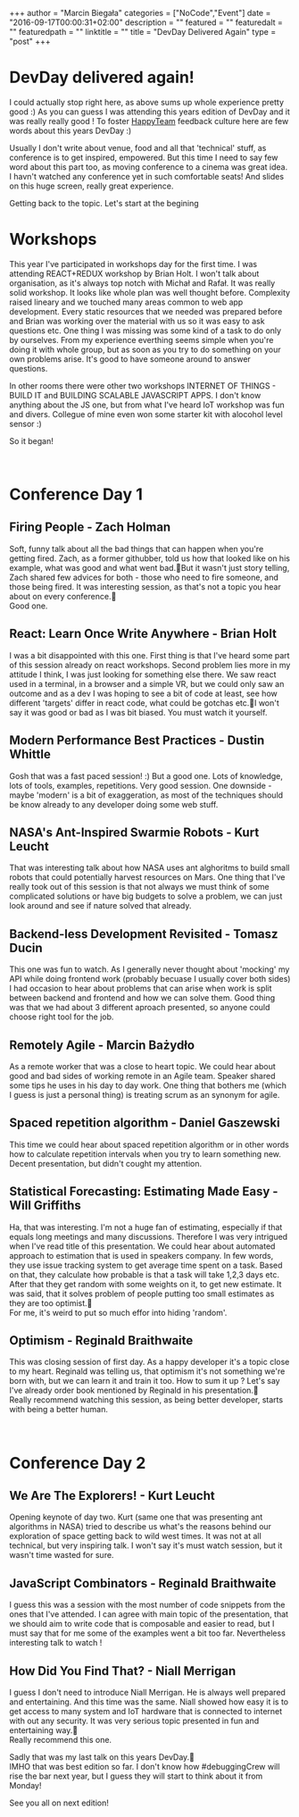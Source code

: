 +++
author = "Marcin Biegała"
categories = ["NoCode","Event"]
date = "2016-09-17T00:00:31+02:00"
description = ""
featured = ""
featuredalt = ""
featuredpath = ""
linktitle = ""
title = "DevDay Delivered Again"
type = "post"
+++

# DevDay delivered again!

I could actually stop right here, as above sums up whole experience pretty good :)
As you can guess I was attending this years edition of DevDay and it was really really good !
To foster [HappyTeam](https://happyteam.io) feedback culture here are few words about this years DevDay :)

Usually I don't write about venue, food and all that 'technical' stuff, as conference is to get inspired, empowered. But this time I need to say few word about this part too, as moving conference to a cinema was great idea. I havn't watched any conference yet in such comfortable seats! And slides on this huge screen, really great experience.

Getting back to the topic.
Let's start at the begining

# Workshops

This year I've participated in workshops day for the first time. I was attending REACT+REDUX workshop by Brian Holt. I won't talk about organisation, as it's always top notch with Michał and Rafał. It was really solid workshop. It looks like whole plan was well thought before. Complexity raised lineary and we touched many areas common to web app development. Every static resources that we needed was prepared before and Brian was working over the material with us so it was easy to ask questions etc. One thing I was missing was some kind of a task to do only by ourselves. From my experience everthing seems simple when you're doing it with whole group, but as soon as you try to do something on your own problems arise. It's good to have someone around to answer questions.

In other rooms there were other two workshops INTERNET OF THINGS - BUILD IT and BUILDING SCALABLE JAVASCRIPT APPS. I don't know anything about the JS one, but from what I've heard IoT workshop was fun and divers. Collegue of mine even won some starter kit with alocohol level sensor :)

So it began!

&nbsp;  
# Conference Day 1
  

## Firing People - Zach Holman
Soft, funny talk about all the bad things that can happen when you're getting fired. Zach, as a former githubber, told us how that looked like on his example, what was good and what went bad.But it wasn't just story telling, Zach shared few advices for both - those who need to fire someone, and those being fired. It was interesting session, as that's not a topic you hear about on every conference.  
Good one.

## React: Learn Once Write Anywhere - Brian Holt
I was a bit disappointed with this one. First thing is that I've heard some part of this session already on react workshops. Second problem lies more in my attitude I think, I was just looking for something else there. We saw react used in a terminal, in a browser and a simple VR, but we could only saw an outcome and as a dev I was hoping to see a bit of code at least, see how different 'targets' differ in react code, what could be gotchas etc.I won't say it was good or bad as I was bit biased. You must watch it yourself.

## Modern Performance Best Practices - Dustin Whittle
Gosh that was a fast paced session! :)
But a good one. Lots of knowledge, lots of tools, examples, repetitions.
Very good session. One downside - maybe 'modern' is a bit of exaggeration, as most of the techniques should be know already to any developer doing some web stuff.

## NASA's Ant-Inspired Swarmie Robots - Kurt Leucht
That was interesting talk about how NASA uses ant alghoritms to build small robots that could potentially harvest resources on Mars. One thing that I've really took out of this session is that not always we must think of some complicated solutions or have big budgets to solve a problem, we can just look around and see if nature solved that already.

## Backend-less Development Revisited - Tomasz Ducin
This one was fun to watch. As I generally never thought about 'mocking' my API while doing frontend work (probably becuase I usually cover both sides) I had occasion to hear about problems that can arise when work is split between backend and frontend and how we can solve them. Good thing was that we had about 3 different aproach presented, so anyone could choose right tool for the job.

## Remotely Agile - Marcin Bażydło
As a remote worker that was a close to heart topic. We could hear about good and bad sides of working remote in an Agile team. Speaker shared some tips he uses in his day to day work. One thing that bothers me (which I guess is just a personal thing) is treating scrum as an synonym for agile.

## Spaced repetition algorithm - Daniel Gaszewski
This time we could hear about spaced repetition algorithm or in other words how to calculate repetition intervals when you try to learn something new. Decent presentation, but didn't cought my attention.

## Statistical Forecasting: Estimating Made Easy - Will Griffiths
Ha, that was interesting. I'm not a huge fan of estimating, especially if that equals long meetings and many discussions. Therefore I was very intrigued when I've read title of this presentation. We could hear about automated approach to estimation that is used in speakers company. In few words, they use issue tracking system to get average time spent on a task. Based on that, they calculate how probable is that a task will take 1,2,3 days etc. After that they get random with some weights on it, to get new estimate. It was said, that it solves problem of people putting too small estimates as they are too optimist.  
For me, it's weird to put so much effor into hiding 'random'.

## Optimism - Reginald Braithwaite
This was closing session of first day. As a happy developer it's a topic close to my heart. Reginald was telling us, that optimism it's not something we're born with, but we can learn it and train it too.
How to sum it up ? Let's say I've already order book mentioned by Reginald in his presentation.  
Really recommend watching this session, as being better developer, starts with being a better human.

&nbsp;    
# Conference Day 2
  

## We Are The Explorers! - Kurt Leucht
Opening keynote of day two. Kurt (same one that was presenting ant algorithms in NASA) tried to describe us what's the reasons behind our exploration of space getting back to wild west times. It was not at all technical, but very inspiring talk. I won't say it's must watch session, but it wasn't time wasted for sure.

## JavaScript Combinators - Reginald Braithwaite
I guess this was a session with the most number of code snippets from the ones that I've attended. I can agree with main topic of the presentation, that we should aim to write code that is composable and easier to read, but I must say that for me some of the examples went a bit too far. Nevertheless interesting talk to watch !

## How Did You Find That? - Niall Merrigan
I guess I don't need to introduce Niall Merrigan. He is always well prepared and entertaining. And this time was the same. Niall showed how easy it is to get access to many system and IoT hardware that is connected to internet with out any security. It was very serious topic presented in fun and entertaining way.  
Really recommend this one.

Sadly that was my last talk on this years DevDay.  
IMHO that was best edition so far. I don't know how #debuggingCrew will rise the bar next year, but I guess they will start to think about it from Monday!

See you all on next edition!
